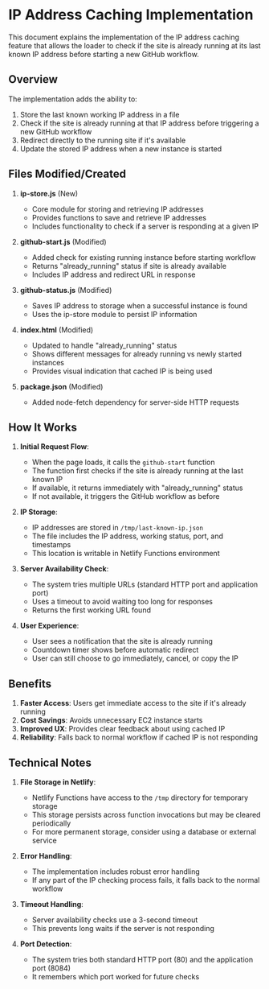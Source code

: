 # IP Address Caching Implementation

This document explains the implementation of the IP address caching feature that allows the loader to check if the site is already running at its last known IP address before starting a new GitHub workflow.

## Overview

The implementation adds the ability to:
1. Store the last known working IP address in a file
2. Check if the site is already running at that IP address before triggering a new GitHub workflow
3. Redirect directly to the running site if it's available
4. Update the stored IP address when a new instance is started

## Files Modified/Created

1. **ip-store.js** (New)
   - Core module for storing and retrieving IP addresses
   - Provides functions to save and retrieve IP addresses
   - Includes functionality to check if a server is responding at a given IP

2. **github-start.js** (Modified)
   - Added check for existing running instance before starting workflow
   - Returns "already_running" status if site is already available
   - Includes IP address and redirect URL in response

3. **github-status.js** (Modified)
   - Saves IP address to storage when a successful instance is found
   - Uses the ip-store module to persist IP information

4. **index.html** (Modified)
   - Updated to handle "already_running" status
   - Shows different messages for already running vs newly started instances
   - Provides visual indication that cached IP is being used

5. **package.json** (Modified)
   - Added node-fetch dependency for server-side HTTP requests

## How It Works

1. **Initial Request Flow**:
   - When the page loads, it calls the `github-start` function
   - The function first checks if the site is already running at the last known IP
   - If available, it returns immediately with "already_running" status
   - If not available, it triggers the GitHub workflow as before

2. **IP Storage**:
   - IP addresses are stored in `/tmp/last-known-ip.json`
   - The file includes the IP address, working status, port, and timestamps
   - This location is writable in Netlify Functions environment

3. **Server Availability Check**:
   - The system tries multiple URLs (standard HTTP port and application port)
   - Uses a timeout to avoid waiting too long for responses
   - Returns the first working URL found

4. **User Experience**:
   - User sees a notification that the site is already running
   - Countdown timer shows before automatic redirect
   - User can still choose to go immediately, cancel, or copy the IP

## Benefits

1. **Faster Access**: Users get immediate access to the site if it's already running
2. **Cost Savings**: Avoids unnecessary EC2 instance starts
3. **Improved UX**: Provides clear feedback about using cached IP
4. **Reliability**: Falls back to normal workflow if cached IP is not responding

## Technical Notes

1. **File Storage in Netlify**:
   - Netlify Functions have access to the `/tmp` directory for temporary storage
   - This storage persists across function invocations but may be cleared periodically
   - For more permanent storage, consider using a database or external service

2. **Error Handling**:
   - The implementation includes robust error handling
   - If any part of the IP checking process fails, it falls back to the normal workflow

3. **Timeout Handling**:
   - Server availability checks use a 3-second timeout
   - This prevents long waits if the server is not responding

4. **Port Detection**:
   - The system tries both standard HTTP port (80) and the application port (8084)
   - It remembers which port worked for future checks